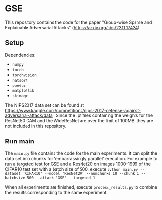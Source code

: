 # GSE
This repository contains the code for the paper "Group-wise Sparse and Explainable Adversarial Attacks" (https://arxiv.org/abs/2311.17434).

## Setup
Dependencies:
- `numpy`
- `torch`
- `torchvision`
- `natsort`
- `pandas`
- `matplotlib`
- `skimage`
  
The NIPS2017 data set can be found at https://www.kaggle.com/competitions/nips-2017-defense-against-adversarial-attack/data .
Since the .pt files containing the weights for the ResNet50 CAM and the WideResNet are over the limit of 100MB, they are not included in this repository.

## Run main
The `main.py` file contains the code for the main experiments. It can split the data set into chunks for 'embarrassingly parallel' execution.
For example to run a targeted test for GSE and a ResNet20 on images 1000-1999 of the CIFAR10 test set with a batch size of 500, execute
  `python main.py --dataset 'CIFAR10' --model 'ResNet20' --numchunks 10 --chunk 1 --batchsize 500 --attack 'GSE' --targeted 1`

When all experiments are finished, execute `process_results.py` to combine the results corresponding to the same experiment.

